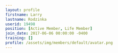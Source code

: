 ```yaml
---
layout: profile
firstname: Larry
lastname: Rodzinka
userid: 19498
position: [Active Member, Life Member]
join_date: 2017-06-06 00:00:00 -0400
training: []
profile: /assets/img/members/default/avatar.png
---
```

